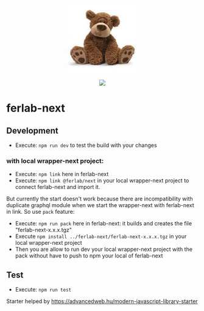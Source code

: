 <p align="center">
  <img src="ferlab.png" alt="ferlab repository img" width="180px" />
</p>
<p align="center">
  <a href="https://opensource.org/licenses/Apache-2.0"><img src="https://img.shields.io/badge/License-Apache%202.0-blue.svg?style=for-the-badge"></a>
</p>

# ferlab-next

## Development

* Execute: `npm run dev` to test the build with your changes

### with local wrapper-next project:

* Execute: `npm link` here in ferlab-next
* Execute: `npm link @ferlab/next` in your local wrapper-next project to connect ferlab-next and import it.

But currently the start doesn't work because there are incompatibility with duplicate graphql module when we start the wrapper-next with ferlab-next in link.
So use `pack` feature: 

* Execute: `npm run pack` here in ferlab-next: it builds and creates the file "ferlab-next-x.x.x.tgz"
* Execute `npm install ../ferlab-next/ferlab-next-x.x.x.tgz` in your local wrapper-next project
* Then you are allow to run dev your local wrapper-next project with the pack without have to push to npm your local of ferlab-next

## Test

* Execute: `npm run test`

Starter helped by https://advancedweb.hu/modern-javascript-library-starter

